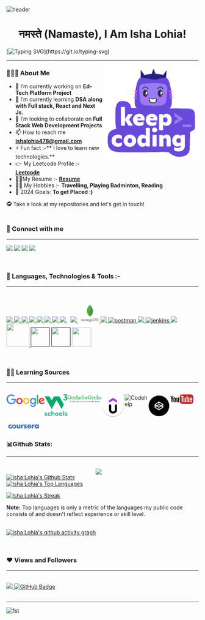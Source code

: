 ![header](https://user-images.githubusercontent.com/121122397/216614878-411f6178-defa-4330-ba48-16db1cc92830.png)


<h1 align="center">
नमस्ते (Namaste), I Am Isha Lohia!<br>
</h1>

<p align="center">

[![Typing SVG](https://readme-typing-svg.demolab.com?font=Fira+Code&pause=700&width=1100&center=true&lines=Welcome+To+My+Github+Profile;FullStack+Web+Developer;Computer+Science+Engineer;Let's+Connect+To+Build+Future.)](https://git.io/typing-svg)

 </p>

<hr/>

<img align="right" alt="coding" width="250" src="https://raw.githubusercontent.com/03prashantpk/03prashantpk/main/assets/keep_coding.gif">


### 👩🏻‍🎓 About Me

- 🔭 I’m currently working on **Ed-Tech Platform Project** <br>
- 🌱 I’m currently learning **DSA along with Full stack, React and Next Js.** <br>
- 👯 I’m looking to collaborate on **Full Stack Web Development Projects** <br>
- 📫 How to reach me **ishalohia478@gmail.com** <br>
- ⚡ Fun fact :-** I love to learn new technologies.**
- 👉 My Leetcode Profile :- **[Leetcode](https://leetcode.com/ishalohia478/)** <br>
- 🙌🏽My Resume :- **[Resume](https://drive.google.com/file/d/1DCveBMHdZBuSwBQRQHYiDQLSBA_y1BxO/view?usp=sharing)** <br>
- 🕺🏼 My Hobbies :- **Travelling, Playing Badminton, Reading** <br>
- 🥅 2024 Goals: **To get Placed :)** <br>

🕵 Take a look at my repositories and let's get in touch!<br><br>

### 📲 Connect with me

<hr/>

<p align="left">

<a href = "https://www.linkedin.com/in/isha-lohia-0a889a1b7/" target="_blank"><img src="https://img.icons8.com/fluent/48/000000/linkedin.png"/></a>
<a href = "https://twitter.com/isha_lohia" target="_blank"><img src="https://img.icons8.com/fluent/48/000000/twitter.png"/></a>
<a href = "https://www.facebook.com/isha.lohia.71" target="_blank"><img src="https://img.icons8.com/color/48/null/facebook.png"/></a>
<a href = "https://auth.geeksforgeeks.org/user/ishalohia478" target="_blank"><img src="https://img.icons8.com/color/48/null/GeeksforGeeks.png"/></a>

</p>


<!--
```
https://open.spotify.com/user/31gms3hlihdvvu6bwlnvzpig7qny?si=8e812ed666f24c50
```
-->

<br>

### 🚀 Languages, Technologies & Tools :-


<hr/>
<br>

<p align="left"> 
    <a href="https://www.java.com" target="_blank"> <img src="https://img.icons8.com/color/48/000000/java-coffee-cup-logo.png"/> </a>
    <a href="https://reactjs.org/" target="_blank"> <img src="https://img.icons8.com/color/48/000000/react-native.png"/> </a>
    <a href="https://developer.mozilla.org/en-US/docs/Web/JavaScript" target="_blank"> <img src="https://img.icons8.com/color/48/000000/javascript.png"/> </a> 
    <a href="https://www.w3.org/html/" target="_blank"> <img src="https://img.icons8.com/color/48/000000/html-5.png"/> </a> 
    <a href="https://www.w3schools.com/css/" target="_blank"> <img src="https://img.icons8.com/color/48/000000/css3.png"/> </a> 
    <a href="https://getbootstrap.com" target="_blank"> <img src="https://img.icons8.com/color/48/000000/bootstrap.png"/> </a> 
    <a href="https://www.python.org" target="_blank"> <img src="https://img.icons8.com/color/48/000000/python.png"/> </a> 
    <a style="padding-right:8px;" href="https://nodejs.org" target="_blank"> <img src="https://img.icons8.com/color/48/000000/nodejs.png"/> </a> 
    <a style="padding-right:8px;" href="https://www.mysql.com/" target="_blank"> <img src="https://img.icons8.com/fluent/50/000000/mysql-logo.png"/> </a>
    <a href="https://www.mongodb.com/" target="_blank"> <img src="https://raw.githubusercontent.com/devicons/devicon/master/icons/mongodb/mongodb-original-wordmark.svg" alt="mongodb" width="48" height="48"/> </a> 
    <a href="https://firebase.google.com/" target="_blank"> <img src="https://img.icons8.com/color/48/000000/firebase.png"/> </a> 
    <a href="https://postman.com" target="_blank"> <img src="https://www.vectorlogo.zone/logos/getpostman/getpostman-icon.svg" alt="postman" width="45" height="45"/> </a>   
    <a href="https://git-scm.com/" target="_blank"> <img src="https://img.icons8.com/color/48/000000/git.png"/> </a> 
    <a href="https://www.jenkins.io" target="_blank"> <img src="https://www.vectorlogo.zone/logos/jenkins/jenkins-icon.svg" alt="jenkins" width="48" height="48"/> </a> 
    <a href="https://redux.js.org" target="_blank"> <img src="https://img.icons8.com/color/48/000000/redux.png"/> </a>
    <a href="https://expressjs.com" target="_blank"> <img src="https://img.icons8.com/nolan/64/express-js.png" height="60" width="60"/> </a>
    <a href="" target="_blank"> <img src="https://img.icons8.com/color/48/null/c-plus-plus-logo.png" height="50" width="50"/></a>
    <a href="" target="_blank"><img src="https://img.icons8.com/fluency/48/null/c-programming.png" height="50" width="50"/></a>
    <a href="https://expressjs.com" target="_blank"> <img src="https://img.icons8.com/fluency/48/null/tailwind_css.png"height="50" width="50"/> </a>
</p>


<br>

### 🫶🏾 Learning Sources

<hr/>
<br>

<img align="left" alt="Google" width="100px" src="https://raw.githubusercontent.com/03prashantpk/03prashantpk/1c43b075caa7354c9cee8c46108de36ae09a87a2/assets/google-2015-google-new-google-icon.svg" />
<img align="left" alt="W3school" width="60px" src="https://github.com/03prashantpk/03prashantpk/blob/main/assets/w3school.png?raw=true" />
<img align="left" alt="gfg" width="90px" src="https://github.com/03prashantpk/03prashantpk/blob/main/assets/geeksforgeeks-17.png?raw=true" />
<img align="left" alt="Udemy" width="60px" src="https://raw.githubusercontent.com/03prashantpk/03prashantpk/main/assets/udemy.webp" />
<img align="left" alt="Codehelp" width="60px" src="https://res.cloudinary.com/codehelp/image/upload/v1667493133/codehelpFinalAssets/ort4cxqmugzj9an4sbae.png" />
<img align="left" alt="Codepen" width="60px" src="https://raw.githubusercontent.com/03prashantpk/03prashantpk/main/assets/social-32-512.webp" />
<img align="left" alt="YouTube" width="60px" src="https://raw.githubusercontent.com/03prashantpk/03prashantpk/main/assets/youtube.webp" />
<img align="left" alt="coursera" width="90px" src="https://github.com/03prashantpk/03prashantpk/blob/main/assets/coursera_logo_icon.png?raw=true" />

<br><br>

<br><br>

### 📊Github Stats:

<hr/>
<br>
<img align="right" width="270" src="https://octodex.github.com/images/daftpunktocat-thomas.gif">

   <a href="https://github.com/Ishalohia/github-readme-stats"><img alt="Isha Lohia's Github Stats" src="https://github-readme-stats.vercel.app/api?username=Ishalohia&show_icons=true&count_private=true&theme=nightowl&hide_border=true&bg_color=0D1117" /></a>
  <a href="https://github.com/Ishalohia/github-readme-stats"><img alt="Isha Lohia's Top Languages" src="https://github-readme-stats.vercel.app/api/top-langs/?username=Ishalohia&langs_count=8&count_private=true&layout=compact&theme=nightowl&hide_border=true&bg_color=0D1117" /></a>
  <br/>

<p align="left">
    <a href="https://github.com/Ishalohia/github-readme-streak-stats">
        <img title="🔥 Get streak stats for your profile at git.io/streak-stats" alt="Isha Lohia's Streak" src="https://github-readme-streak-stats.herokuapp.com/?user=Ishalohia&theme=monokai&hide_border=true&stroke=0000&background=060A0CD0"/>
    </a>
</p>
  <b>Note:</b> Top languages is only a metric of the languages my public code consists of and doesn't reflect experience or skill level.
  <br><br>

  [![Isha Lohia's github activity graph](https://github-readme-activity-graph.cyclic.app/graph?username=Ishalohia&theme=xcode)](https://github.com/Ishalohia/github-readme-activity-graph)


<br/>

### ❤ Views and Followers

<hr/>
<br>

<a href="https://github.com/Meghna-DAS/github-profile-views-counter">
    <img src="https://komarev.com/ghpvc/?username=Ishalohia&color=ff69b4">
</a>
<a href="https://github.com/Ishalohia?tab=followers"><img src="https://img.shields.io/github/followers/Ishalohia?label=Followers&style=social" alt="GitHub Badge"></a>
<br><br>

<hr/>

![1st](https://user-images.githubusercontent.com/55389276/140866485-8fb1c876-9a8f-4d6a-98dc-08c4981eaf70.gif)


